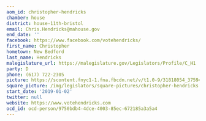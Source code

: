 ```yaml
---
aom_id: christopher-hendricks
chamber: house
district: house-11th-bristol
email: Chris.Hendricks@mahouse.gov
end_date: ''
facebook: https://www.facebook.com/votehendricks/
first_name: Christopher
hometown: New Bedford
last_name: Hendricks
malegislature_url: https://malegislature.gov/Legislators/Profile/C_H1
party: D
phone: (617) 722-2305
picture: https://scontent.fnyc1-1.fna.fbcdn.net/v/t1.0-9/31818054_375942796256521_567798984383397888_n.png?_nc_cat=101&_nc_ht=scontent.fnyc1-1.fna&oh=cd18e9401161fc89785634c1341a447d&oe=5C976371
square_picture: /img/legislators/square-pictures/christopher-hendricks.png
start_date: '2019-01-02'
twitter: null
website: https://www.votehendricks.com
ocd_id: ocd-person/9750bdb4-4dce-4003-85ec-672185a3a5a4
---
```

